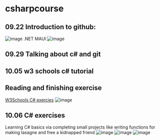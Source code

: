 # csharpcourse

## 09.22 Introduction to github:
![image](https://user-images.githubusercontent.com/44648333/191684037-999401a0-3186-44ba-aaea-bc38a6de253c.png)
.NET MAUI
![image](https://user-images.githubusercontent.com/44648333/191685148-5e9fdbe1-b2be-43f7-93e8-9b33d0ad0687.png)

## 09.29 Talking about c# and git

## 10.05 w3 schools c# tutorial
## Reading and finishing exercise
[W3Schools C# exercies](https://www.w3schools.com/cs/exercise.php?filename=exercise_exceptions2)
![image](https://user-images.githubusercontent.com/44648333/194061315-894e2d96-23e3-482e-ae83-ea0901f64b82.png)

## 10.06 C# exercises

Learning C# basics via completing small projects like writing functions for making lasagne and free a kidnapped friend
![image](https://user-images.githubusercontent.com/44648333/194240967-c5ca4f44-6fa8-4427-96e1-ffb100c873e2.png)
![image](https://user-images.githubusercontent.com/44648333/194241916-503b25fc-35f5-4056-b41e-b1afb825d7ae.png)
![image](https://user-images.githubusercontent.com/44648333/194242822-89049562-3ac3-4cca-831f-b668ed08999a.png)




